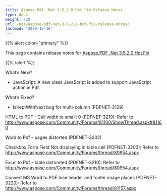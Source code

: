 ```yaml
---
title: Aspose.Pdf .Net 3.5.2.0 Hot Fix Release Notes
type: docs
weight: 720
url: /net/aspose-pdf-net-3-5-2-0-hot-fix-release-notes/
lastmod: "2020-12-16"
---
```


{{% alert color="primary" %}} 

This page contains release notes for [Aspose.PDF .Net 3.5.2.0 Hot Fix](http://www.aspose.com/downloads/pdf/net/new-releases/aspose.pdf-.net-3.5.2.0-hot-fix/)

{{% /alert %}} 

What’s New? 

- JavaScript: A new class JavaScript is 
  added to support JavaScript action in Pdf. 

What’s Fixed? 

- IsKeptWithNext bug for multi-column (PDFNET-3129) 

HTML to PDF - Cell width to small: 0 (PDFNET-3219): Refer 
to <http://www.aspose.com/Community/Forums/81160/ShowThread.aspx#81160>

Word to Pdf - pages distorted (PDFNET-3202)

Checkbox Form Field Not displaying in table cell (PDFNET-3203):
Refer to 
<http://www.aspose.com/Community/Forums/thread/80954.aspx>

Excel to Pdf - table distoreted (PDFNET-3210):
Refer to 
<http://www.aspose.com/Community/Forums/thread/80954.aspx>

Convert MS Word to PDF lose header and footer image places (PDFNET-3220):
Refer to 
<http://www.aspose.com/Community/Forums/thread/81157.aspx>
